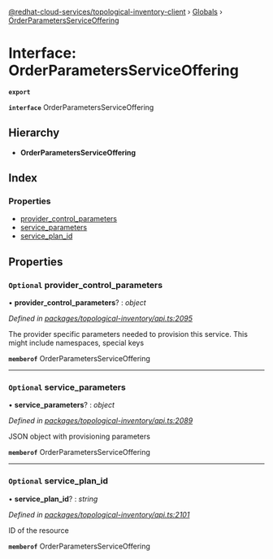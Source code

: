 [@redhat-cloud-services/topological-inventory-client](../README.md) › [Globals](../globals.md) › [OrderParametersServiceOffering](orderparametersserviceoffering.md)

# Interface: OrderParametersServiceOffering

**`export`** 

**`interface`** OrderParametersServiceOffering

## Hierarchy

* **OrderParametersServiceOffering**

## Index

### Properties

* [provider_control_parameters](orderparametersserviceoffering.md#optional-provider_control_parameters)
* [service_parameters](orderparametersserviceoffering.md#optional-service_parameters)
* [service_plan_id](orderparametersserviceoffering.md#optional-service_plan_id)

## Properties

### `Optional` provider_control_parameters

• **provider_control_parameters**? : *object*

*Defined in [packages/topological-inventory/api.ts:2095](https://github.com/Hyperkid123/javascript-clients/blob/master/packages/topological-inventory/api.ts#L2095)*

The provider specific parameters needed to provision this service. This might include namespaces, special keys

**`memberof`** OrderParametersServiceOffering

___

### `Optional` service_parameters

• **service_parameters**? : *object*

*Defined in [packages/topological-inventory/api.ts:2089](https://github.com/Hyperkid123/javascript-clients/blob/master/packages/topological-inventory/api.ts#L2089)*

JSON object with provisioning parameters

**`memberof`** OrderParametersServiceOffering

___

### `Optional` service_plan_id

• **service_plan_id**? : *string*

*Defined in [packages/topological-inventory/api.ts:2101](https://github.com/Hyperkid123/javascript-clients/blob/master/packages/topological-inventory/api.ts#L2101)*

ID of the resource

**`memberof`** OrderParametersServiceOffering
